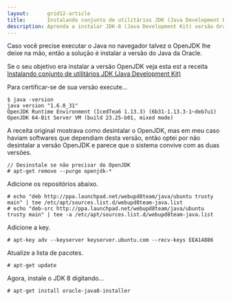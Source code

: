 ```yaml
---
layout:      grid12-article
title:       Instalando conjunto de utilitários JDK (Java Development Kit) versão Oracle
description: Aprenda a instalar JDK-8 (Java Development Kit) versão Oracle
---
```


Caso você precise executar o Java no navegador talvez o OpenJDK lhe deixe na mão, então a solução é
instalar a versão do Java da Oracle.

Se o seu objetivo era instalar a versão OpenJDK veja esta est a receita 
[Instalando conjunto de utilitários JDK (Java Development Kit)](/linux/cookbook/java/)

Para certificar-se de sua versão execute...

    $ java -version
    java version "1.6.0_31"
    OpenJDK Runtime Environment (IcedTea6 1.13.3) (6b31-1.13.3-1~deb7u1)
    OpenJDK 64-Bit Server VM (build 23.25-b01, mixed mode) 

A receita original mostrava como desintalar o OpenJDK, mas em meu caso haviam softwares que dependiam desta versão, 
então optei por não desintalar a versão OpenJDK e parece que o sistema convive com as duas versões.

    // Desinstale se não precisar do OpenJDK
    # apt-get remove --purge openjdk-* 


Adicione os repositórios abaixo.

    # echo "deb http://ppa.launchpad.net/webupd8team/java/ubuntu trusty main" | tee /etc/apt/sources.list.d/webupd8team-java.list
    # echo "deb-src http://ppa.launchpad.net/webupd8team/java/ubuntu trusty main" | tee -a /etc/apt/sources.list.d/webupd8team-java.list

Adicione a key.

    # apt-key adv --keyserver keyserver.ubuntu.com --recv-keys EEA14886 

Atualize a lista de pacotes.

    # apt-get update

Agora, instale o JDK 8 digitando...

    # apt-get install oracle-java8-installer 
